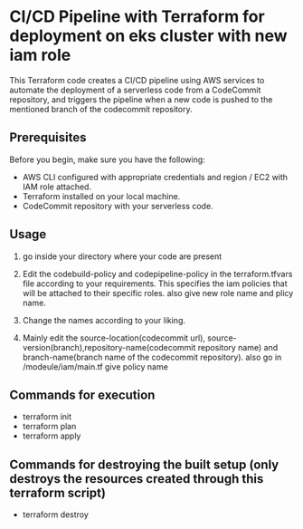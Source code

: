 #  CI/CD Pipeline with Terraform for deployment on eks cluster with new iam role

This Terraform code creates a CI/CD pipeline using AWS services to automate the deployment of a serverless code from a CodeCommit repository, and triggers the pipeline when a new code is pushed to the mentioned branch of the codecommit repository.

## Prerequisites

Before you begin, make sure you have the following:

- AWS CLI configured with appropriate credentials and region / EC2 with IAM role attached.
- Terraform installed on your local machine.
- CodeCommit repository with your serverless code.

## Usage

1. go inside your directory where your code are present

3. Edit the codebuild-policy and codepipeline-policy in the terraform.tfvars file according to your requirements. This specifies the iam policies that will be attached to their specific roles. also give new role name and plicy name.

4. Change the names according to your liking.

5. Mainly edit the source-location(codecommit url), source-version(branch),repository-name(codecommit repository name) and branch-name(branch name of the codecommit repository). also go in /modeule/iam/main.tf give policy name

## Commands for execution

- terraform init
- terraform plan
- terraform apply

## Commands for destroying the built setup (only destroys the resources created through this terraform script)

- terraform destroy
